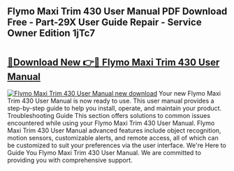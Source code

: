 ## Flymo Maxi Trim 430 User Manual PDF Download Free - Part-29X User Guide Repair - Service Owner Edition 1jTc7

# <h2><a href="http://bc60490.oget.top/?id=Flymo+Maxi+Trim+430+User+Manual">🔗Download New 👉🔴 Flymo Maxi Trim 430 User Manual</a></h2>

[![Flymo Maxi Trim 430 User Manual new download](https://i.imgur.com/5g1atiW.png)](http://bc60490.oget.top/?id=Flymo+Maxi+Trim+430+User+Manual)
Your new Flymo Maxi Trim 430 User Manual is now ready to use. This user manual provides a step-by-step guide to help you install, operate, and maintain your product. Troubleshooting Guide This section offers solutions to common issues encountered while using your Flymo Maxi Trim 430 User Manual. Flymo Maxi Trim 430 User Manual advanced features include object recognition, motion sensors, customizable alerts, and remote access, all of which can be customized to suit your preferences via the user interface. We're Here to Guide You Flymo Maxi Trim 430 User Manual. We are committed to providing you with comprehensive support.
